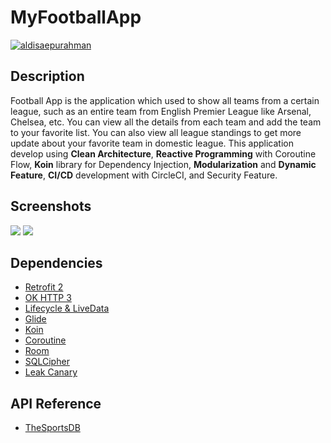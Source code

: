 # MyFootballApp

[![aldisaepurahman](https://circleci.com/gh/aldisaepurahman/MyFootballApp.svg?style=svg)](https://circleci.com/gh/aldisaepurahman/MyFootballApp)

## Description
Football App is the application which used to show all teams from a certain league, such as an entire team from English Premier League like Arsenal, Chelsea, etc. You can view all the details from each team and add the team to your favorite list. You can also view all league standings to get more update about your favorite team in domestic league. This application develop using **Clean Architecture**, **Reactive Programming** with Coroutine Flow, **Koin** library for Dependency Injection, **Modularization** and **Dynamic Feature**, **CI/CD** development with CircleCI, and Security Feature.

## Screenshots
![](https://drive.google.com/file/d/1cSB_XvEfTZYRplFXLpvtraT1oAQTcNK6/view?usp=sharing)
![](https://drive.google.com/file/d/1qzWDAesm7zKPUhx1iCnr_7ZiCsrxwpyo/view?usp=sharing)

## Dependencies
- [Retrofit 2](https://square.github.io/retrofit/)
- [OK HTTP 3](https://square.github.io/okhttp/)
- [Lifecycle & LiveData](https://developer.android.com/jetpack/androidx/releases/lifecycle)
- [Glide](https://github.com/bumptech/glide)
- [Koin](https://insert-koin.io/docs/quickstart/kotlin)
- [Coroutine](https://github.com/Kotlin/kotlinx.coroutines)
- [Room](https://developer.android.com/jetpack/androidx/releases/room)
- [SQLCipher](https://github.com/sqlcipher/android-database-sqlcipher)
- [Leak Canary](https://github.com/square/leakcanary)

## API Reference
- [TheSportsDB](https://www.thesportsdb.com/api.php)
